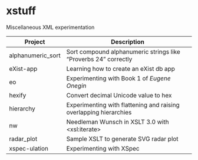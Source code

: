 # xstuff

Miscellaneous XML experimentation

Project | Description
---- | ----
alphanumeric_sort | Sort compound alphanumeric strings like “Proverbs 24” correctly
eXist-app | Learning how to create an eXist db app
eo | Experimenting with Book 1 of *Eugene Onegin*
hexify | Convert decimal Unicode value  to hex
hierarchy | Experimenting with flattening and raising overlapping hierarchies
nw | Needleman Wunsch in XSLT 3.0 with \<xsl:iterate\>
radar_plot | Sample XSLT to generate SVG radar plot
xspec-ulation | Experimenting with XSpec
